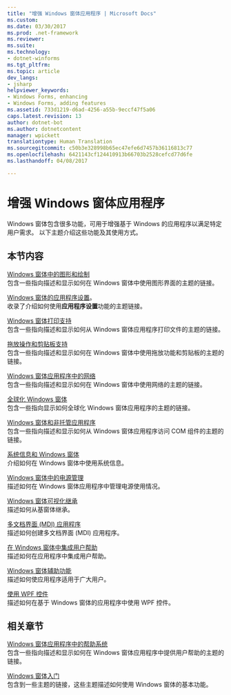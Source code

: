```yaml
---
title: "增强 Windows 窗体应用程序 | Microsoft Docs"
ms.custom: 
ms.date: 03/30/2017
ms.prod: .net-framework
ms.reviewer: 
ms.suite: 
ms.technology:
- dotnet-winforms
ms.tgt_pltfrm: 
ms.topic: article
dev_langs:
- jsharp
helpviewer_keywords:
- Windows Forms, enhancing
- Windows Forms, adding features
ms.assetid: 733d1219-d6ad-4256-a55b-9eccf47f5a06
caps.latest.revision: 13
author: dotnet-bot
ms.author: dotnetcontent
manager: wpickett
translationtype: Human Translation
ms.sourcegitcommit: c50b3e328998b65ec47efe6d7457b36116813c77
ms.openlocfilehash: 6421143cf124410913b66703b2528cefcd77d6fe
ms.lasthandoff: 04/08/2017

---
```

# <a name="enhancing-windows-forms-applications"></a>增强 Windows 窗体应用程序
Windows 窗体包含很多功能，可用于增强基于 Windows 的应用程序以满足特定用户需求。 以下主题介绍这些功能及其使用方式。  
  
## <a name="in-this-section"></a>本节内容  
 [Windows 窗体中的图形和绘制](../../../../docs/framework/winforms/advanced/graphics-and-drawing-in-windows-forms.md)  
 包含一些指向描述和显示如何在 Windows 窗体中使用图形界面的主题的链接。  
  
 [Windows 窗体的应用程序设置](../../../../docs/framework/winforms/advanced/application-settings-for-windows-forms.md)。  
 收录了介绍如何使用**应用程序设置**功能的主题链接。  
  
 [Windows 窗体打印支持](../../../../docs/framework/winforms/advanced/windows-forms-print-support.md)  
 包含一些指向描述和显示如何从 Windows 窗体应用程序打印文件的主题的链接。  
  
 [拖放操作和剪贴板支持](../../../../docs/framework/winforms/advanced/drag-and-drop-operations-and-clipboard-support.md)  
 包含一些指向描述和显示如何在 Windows 窗体中使用拖放功能和剪贴板的主题的链接。  
  
 [Windows 窗体应用程序中的网络](../../../../docs/framework/winforms/advanced/networking-in-windows-forms-applications.md)  
 包含一些指向描述和显示如何在 Windows 窗体中使用网络的主题的链接。  
  
 [全球化 Windows 窗体](../../../../docs/framework/winforms/advanced/globalizing-windows-forms.md)  
 包含一些指向显示如何全球化 Windows 窗体应用程序的主题的链接。  
  
 [Windows 窗体和非托管应用程序](../../../../docs/framework/winforms/advanced/windows-forms-and-unmanaged-applications.md)  
 包含一些指向描述和显示如何从 Windows 窗体应用程序访问 COM 组件的主题的链接。  
  
 [系统信息和 Windows 窗体](../../../../docs/framework/winforms/advanced/system-information-and-windows-forms.md)  
 介绍如何在 Windows 窗体中使用系统信息。  
  
 [Windows 窗体中的电源管理](../../../../docs/framework/winforms/advanced/power-management-in-windows-forms.md)  
 描述如何在 Windows 窗体应用程序中管理电源使用情况。  
  
 [Windows 窗体可视化继承](../../../../docs/framework/winforms/advanced/windows-forms-visual-inheritance.md)  
 描述如何从基窗体继承。  
  
 [多文档界面 (MDI) 应用程序](../../../../docs/framework/winforms/advanced/multiple-document-interface-mdi-applications.md)  
 描述如何创建多文档界面 (MDI) 应用程序。  
  
 [在 Windows 窗体中集成用户帮助](../../../../docs/framework/winforms/advanced/integrating-user-help-in-windows-forms.md)  
 描述如何在应用程序中集成用户帮助。  
  
 [Windows 窗体辅助功能](../../../../docs/framework/winforms/advanced/windows-forms-accessibility.md)  
 描述如何使应用程序适用于广大用户。  
  
 [使用 WPF 控件](../../../../docs/framework/winforms/advanced/using-wpf-controls.md)  
 描述如何在基于 Windows 窗体的应用程序中使用 WPF 控件。  
  
## <a name="related-sections"></a>相关章节  
 [Windows 窗体应用程序中的帮助系统](../../../../docs/framework/winforms/advanced/help-systems-in-windows-forms-applications.md)  
 包含一些指向描述和显示如何在 Windows 窗体应用程序中提供用户帮助的主题的链接。  
  
 [Windows 窗体入门](../../../../docs/framework/winforms/getting-started-with-windows-forms.md)  
 包含到一些主题的链接，这些主题描述如何使用 Windows 窗体的基本功能。
